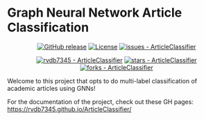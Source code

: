 # Graph Neural Network Article Classification

<div align="center">

[![GitHub release](https://img.shields.io/github/release/rvdb7345/ArticleClassifier?include_prereleases=&sort=semver&color=%23796EFF)](https://github.com/rvdb7345/ArticleClassifier/releases/)
[![License](https://img.shields.io/badge/License-MIT-blue)](#license)
[![issues - ArticleClassifier](https://img.shields.io/github/issues/rvdb7345/ArticleClassifier)](https://github.com/rvdb7345/ArticleClassifier/issues)
  
  [![rvdb7345 - ArticleClassifier](https://img.shields.io/static/v1?label=rvdb7345&message=ArticleClassifier&color=%23796EFF&logo=github)](https://github.com/rvdb7345/ArticleClassifier "Go to GitHub repo")
[![stars - ArticleClassifier](https://img.shields.io/github/stars/rvdb7345/ArticleClassifier?style=social)](https://github.com/rvdb7345/ArticleClassifier)
[![forks - ArticleClassifier](https://img.shields.io/github/forks/rvdb7345/ArticleClassifier?style=social)](https://github.com/rvdb7345/ArticleClassifier)
</div>

Welcome to this project that opts to do multi-label classification of academic articles using GNNs! 

For the documentation of the project, check out these GH pages: https://rvdb7345.github.io/ArticleClassifier/
